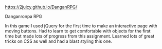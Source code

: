 https://2juicy.github.io/DanganRPG/

Danganronpa RPG

In this game I used jQuery for the first time to make an interactive page with moving buttons. Had to learn to get comfortable with objects for the first time but made lots of progress from this assignment. Learned lots of great tricks on CSS as well and had a blast styling this one. 
